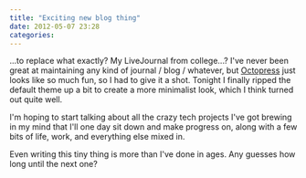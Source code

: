 ```yaml
---
title: "Exciting new blog thing"
date: 2012-05-07 23:28
categories:
---
```

...to replace what exactly? My LiveJournal from college...? I've never been great at maintaining any kind of journal / blog / whatever, but [Octopress](http://octopress.org) just looks like so much fun, so I had to give it a shot. Tonight I finally ripped the default theme up a bit to create a more minimalist look, which I think turned out quite well.

I'm hoping to start talking about all the crazy tech projects I've got brewing in my mind that I'll one day sit down and make progress on, along with a few bits of life, work, and everything else mixed in.

Even writing this tiny thing is more than I've done in ages. Any guesses how long until the next one?
